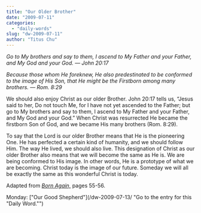 ```yaml
---
title: "Our Older Brother"
date: "2009-07-11"
categories: 
  - "daily-words"
slug: "dw-2009-07-11"
author: "Titus Chu"
---
```


_Go to My brothers and say to them, I ascend to My Father and your Father, and My God and your God. — John 20:17_

_Because those whom He foreknew, He also predestinated to be conformed to the image of His Son, that He might be the Firstborn among many brothers. — Rom. 8:29_

We should also enjoy Christ as our older Brother. John 20:17 tells us, “Jesus said to her, Do not touch Me, for I have not yet ascended to the Father; but go to My brothers and say to them, I ascend to My Father and your Father, and My God and your God.” When Christ was resurrected He became the firstborn Son of God, and we became His many brothers (Rom. 8:29).

To say that the Lord is our older Brother means that He is the pioneering One. He has perfected a certain kind of humanity, and we should follow Him. The way He lived, we should also live. This designation of Christ as our older Brother also means that we will become the same as He is. We are being conformed to His image. In other words, He is a prototype of what we are becoming. Christ today is the image of our future. Someday we will all be exactly the same as this wonderful Christ is today.

Adapted from [_Born Again,_](/book-born-again/ "Go to the entry for this book.") pages 55-56.

Monday: ["Our Good Shepherd"](/dw-2009-07-13/ "Go to the entry for this "Daily Word."")
